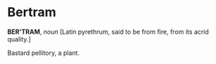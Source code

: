 # Bertram

**BER'TRAM**, _noun_ \[Latin pyrethrum, said to be from fire, from its acrid quality.\]

Bastard pellitory, a plant.